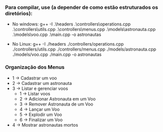 ### Para compilar, use (a depender de como estão estruturados os diretórios):

- No windows:
g++ -I .\headers .\controllers\operations.cpp .\controllers\utils.cpp .\controllers\menus.cpp .\models\astronauta.cpp .\models\voo.cpp .\main.cpp -o astronautas

- No Linux:
g++ -I ./headers ./controllers/operations.cpp ./controllers/utils.cpp ./controllers/menus.cpp ./models/astronauta.cpp ./models/voo.cpp ./main.cpp -o astronautas

### Organização dos Menus

- 1 -> Cadastrar um voo
- 2 -> Cadastrar um astronauta
- 3 -> Listar e gerenciar voos
    - 1 -> Listar voos
    - 2 -> Adicionar Astronauta em um Voo
    - 3 -> Remover Astronauta de um Voo
    - 4 -> Lançar um Voo
    - 5 -> Explodir um Voo
    - 6 -> Finalizar um Voo
- 4 -> Mostrar astronautas mortos